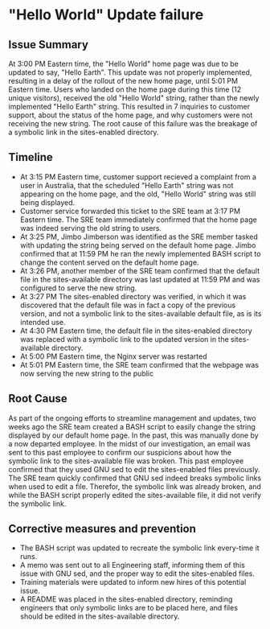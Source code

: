# "Hello World" Update failure
## Issue Summary
At 3:00 PM Eastern time, the "Hello World" home page was due to be updated to say, "Hello Earth". This update was not properly implemented, resulting in a delay of the rollout of the new home page, until 5:01 PM Eastern time. Users who landed on the home page during this time (12 unique visitors), received the old "Hello World" string, rather than the newly implemented "Hello Earth" string. This resulted in 7 inquiries to customer support, about the status of the home page, and why customers were not receiving the new string. The root cause of this failure was the breakage of a symbolic link in the sites-enabled directory.
## Timeline
- At 3:15 PM Eastern time, customer support recieved a complaint from a user in Australia, that the scheduled "Hello Earth" string was not appearing on the home page, and the old, "Hello World" string was still being displayed.
- Customer service forwarded this ticket to the SRE team at 3:17 PM Eastern time. The SRE team immediately confirmed that the home page was indeed serving the old string to users.
- At 3:25 PM, Jimbo Jimberson was identified as the SRE member tasked with updating the string being served on the default home page. Jimbo confirmed that at 11:59 PM he ran the newly implemented BASH script to change the content served on the default home page.
- At 3:26 PM, another member of the SRE team confirmed that the default file in the sites-available directory was last updated at 11:59 PM and was configured to serve the new string. 
- At 3:27 PM The sites-enabled directory was verified, in which it was discovered that the default file was in fact a copy of the previous version, and not a symbolic link to the sites-available default file, as is its intended use.
- At 4:30 PM Eastern time, the default file in the sites-enabled directory was replaced with a symbolic link to the updated version in the sites-available directory.
- At 5:00 PM Eastern time, the Nginx server was restarted
- At 5:01 PM Eastern time, the SRE team confirmed that the webpage was now serving the new string to the public
## Root Cause
As part of the ongoing efforts to streamline management and updates, two weeks ago the SRE team created a BASH script to easily change the string displayed by our default home page. In the past, this was manually done by a now departed employee. In the midst of our investigation, an email was sent to this past employee to confirm our suspicions about how the symbolic link to the sites-available file was broken. This past employee confirmed that they used GNU sed to edit the sites-enabled files previously. The SRE team quickly confirmed that GNU sed indeed breaks symbolic links when used to edit a file. Therefor, the symbolic link was already broken, and while the BASH script properly edited the sites-available file, it did not verify the symbolic link.
## Corrective measures and prevention
- The BASH script was updated to recreate the symbolic link every-time it runs.
- A memo was sent out to all Engineering staff, informing them of this issue with GNU sed, and the proper way to edit the sites-enabled files.
- Training materials were updated to inform new hires of this potential issue.
- A README was placed in the sites-enabled directory, reminding engineers that only symbolic links are to be placed here, and files should be edited in the sites-available directory.
